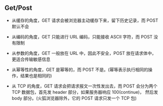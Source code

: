 ## Get/Post

- 从缓存的角度，GET 请求会被浏览器主动缓存下来，留下历史记录，而 POST 默认不会

- 从编码的角度，GET 只能进行 URL 编码，只能接收 ASCII 字符，而 POST 没有限制

- 从参数的角度，GET 一般放在 URL 中，因此不安全，POST 放在请求体中，更适合传输敏感信息

- 从幂等性的角度，GET 是幂等的，而 POST 不是。(幂等表示执行相同的操作，结果也是相同的)

- 从 TCP 的角度，GET 请求会把请求报文一次性发出去，而 POST 会分为两个 TCP 数据包，首先发 header 部分，如果服务器响应 100(continue)， 然后发 body 部分。(火狐浏览器除外，它的 POST 请求只发一个 TCP 包)
